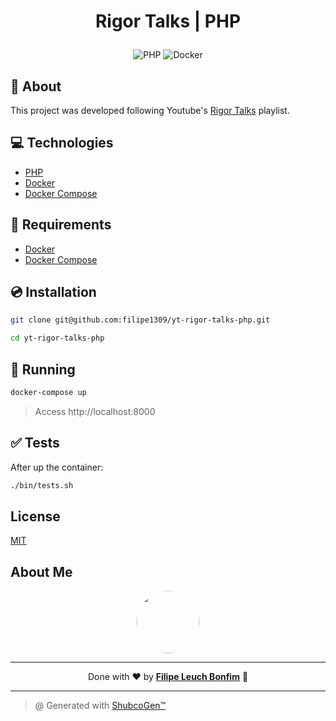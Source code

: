# <p align="center"> Rigor Talks | PHP</p>

<p align="center">
    <img src="https://img.shields.io/badge/Code-PHP-informational?style=flat-square&logo=php&color=777bb4&logoColor=8892BF" alt="PHP" />
    <img src="https://img.shields.io/badge/Tools-Docker-informational?style=flat-square&logo=docker&color=2496ED" alt="Docker" />
</p>

## 💬 About

This project was developed following Youtube's [Rigor Talks](https://www.youtube.com/watch?v=Ttk9fDGwjrY&list=PLfgj7DYkKH3Cd8bdu5SIHGYXh_bPV2idP&index=2&ab_channel=CarlosBuenosvinosZamora) playlist.

## :computer: Technologies

- [PHP](https://www.php.net/)
- [Docker](https://www.docker.com/)
- [Docker Compose](https://docs.docker.com/compose/)

## :scroll: Requirements

- [Docker](https://www.docker.com/)
- [Docker Compose](https://docs.docker.com/compose/)

## :cd: Installation

```sh
git clone git@github.com:filipe1309/yt-rigor-talks-php.git
```

```sh
cd yt-rigor-talks-php
```

## :runner: Running

```sh
docker-compose up
```

> Access http://localhost:8000

## :white_check_mark: Tests

After up the container:

```sh
./bin/tests.sh
```

## License

[MIT](https://choosealicense.com/licenses/mit/)

## About Me

<p align="center">
    <a style="font-weight: bold" href="https://www.linkedin.com/in/filipe1309/">
    <img style="border-radius:50%" width="100px; "src="https://avatars.githubusercontent.com/u/2081014?s=60&v=4"/>
    </a>
</p>

---

<p align="center">
    Done with ♥ by <a style="font-weight: bold" href="https://www.linkedin.com/in/filipe1309/">Filipe Leuch Bonfim</a> 🖖
</p>

---

> @ Generated with [ShubcoGen™](https://github.com/filipe1309/shubcogen)
